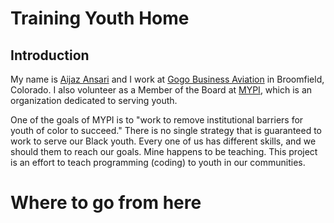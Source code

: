 # Training Youth Home

## Introduction

My name is [Aijaz Ansari][me] and I work at [Gogo Business Aviation][ba] in Broomfield, Colorado. I also volunteer as a Member of the Board at [MYPI][mypi], which is an organization dedicated to serving youth. 

One of the goals of MYPI is to "work to remove institutional barriers for youth of color to succeed." There is no single strategy that is guaranteed to work to serve our Black youth. Every one of us has different skills, and we should them to reach our goals. Mine happens to be teaching. This project is an effort to teach programming (coding) to youth in our communities. 

# Where to go from here


[me]: https://aijaz.net/about/
[ba]: https://business.gogoair.com/
[mypi]: https://mypi.org